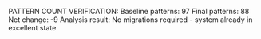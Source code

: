 PATTERN COUNT VERIFICATION:
Baseline patterns: 97
Final patterns: 88
Net change: -9
Analysis result: No migrations required - system already in excellent state

